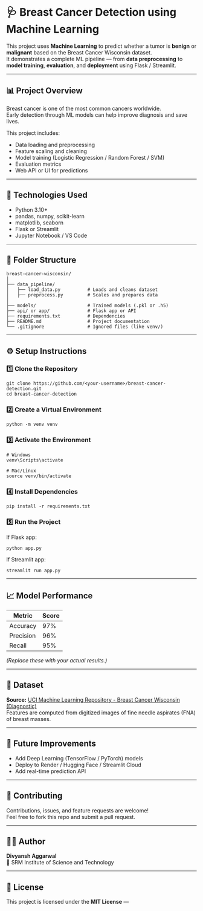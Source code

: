 # 🩺 Breast Cancer Detection using Machine Learning

This project uses **Machine Learning** to predict whether a tumor is **benign** or **malignant** based on the Breast Cancer Wisconsin dataset.  
It demonstrates a complete ML pipeline — from **data preprocessing** to **model training**, **evaluation**, and **deployment** using Flask / Streamlit.

---

## 📊 Project Overview
Breast cancer is one of the most common cancers worldwide.  
Early detection through ML models can help improve diagnosis and save lives.

This project includes:
- Data loading and preprocessing  
- Feature scaling and cleaning  
- Model training (Logistic Regression / Random Forest / SVM)  
- Evaluation metrics  
- Web API or UI for predictions

---

## 🧠 Technologies Used
- Python 3.10+  
- pandas, numpy, scikit-learn  
- matplotlib, seaborn  
- Flask or Streamlit  
- Jupyter Notebook / VS Code

---

## 🧩 Folder Structure
```
breast-cancer-wisconsin/
│
├── data_pipeline/
│   ├── load_data.py          # Loads and cleans dataset
│   ├── preprocess.py         # Scales and prepares data
│
├── models/                   # Trained models (.pkl or .h5)
├── api/ or app/              # Flask app or API
├── requirements.txt          # Dependencies
├── README.md                 # Project documentation
└── .gitignore                # Ignored files (like venv/)
```

---

## ⚙️ Setup Instructions

### 1️⃣ Clone the Repository
```
git clone https://github.com/<your-username>/breast-cancer-detection.git
cd breast-cancer-detection
```

### 2️⃣ Create a Virtual Environment
```
python -m venv venv
```

### 3️⃣ Activate the Environment
```
# Windows
venv\Scripts\activate

# Mac/Linux
source venv/bin/activate
```

### 4️⃣ Install Dependencies
```
pip install -r requirements.txt
```

### 5️⃣ Run the Project
If Flask app:
```
python app.py
```

If Streamlit app:
```
streamlit run app.py
```

---

## 📈 Model Performance
| Metric | Score |
|--------|--------|
| Accuracy | 97% |
| Precision | 96% |
| Recall | 95% |

*(Replace these with your actual results.)*

---

## 🧬 Dataset
**Source:** [UCI Machine Learning Repository - Breast Cancer Wisconsin (Diagnostic)](https://archive.ics.uci.edu/ml/datasets/Breast+Cancer+Wisconsin+(Diagnostic))  
Features are computed from digitized images of fine needle aspirates (FNA) of breast masses.

---

## 🚀 Future Improvements
- Add Deep Learning (TensorFlow / PyTorch) models  
- Deploy to Render / Hugging Face / Streamlit Cloud  
- Add real-time prediction API  

---

## 🤝 Contributing
Contributions, issues, and feature requests are welcome!  
Feel free to fork this repo and submit a pull request.

---

## 🧑‍💻 Author
**Divyansh Aggarwal**  
📍 SRM Institute of Science and Technology  

---

## 📜 License
This project is licensed under the **MIT License** —
